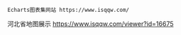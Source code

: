 ```ad-note
Echarts图表集网站 https://www.isqqw.com/
```




河北省地图展示 https://www.isqqw.com/viewer?id=16675


